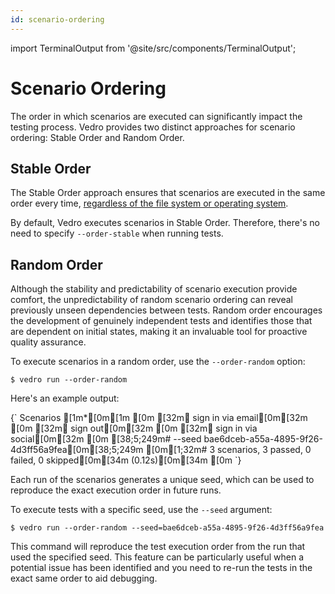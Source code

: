 ```yaml
---
id: scenario-ordering
---
```


import TerminalOutput from '@site/src/components/TerminalOutput';

# Scenario Ordering

The order in which scenarios are executed can significantly impact the testing process. Vedro provides two distinct approaches for scenario ordering: Stable Order and Random Order.

## Stable Order

The Stable Order approach ensures that scenarios are executed in the same order every time, [regardless of the file system or operating system](https://utcc.utoronto.ca/~cks/space/blog/unix/ReaddirOrder).

By default, Vedro executes scenarios in Stable Order. Therefore, there's no need to specify `--order-stable` when running tests.

## Random Order

Although the stability and predictability of scenario execution provide comfort, the unpredictability of random scenario ordering can reveal previously unseen dependencies between tests. Random order encourages the development of genuinely independent tests and identifies those that are dependent on initial states, making it an invaluable tool for proactive quality assurance.

To execute scenarios in a random order, use the `--order-random` option:

```shell
$ vedro run --order-random
```

Here's an example output:

<TerminalOutput>
{`
Scenarios
[1m*[0m[1m
[0m [32m✔ sign in via email[0m[32m
[0m [32m✔ sign out[0m[32m
[0m [32m✔ sign in via social[0m[32m
[0m 
[38;5;249m# --seed bae6dceb-a55a-4895-9f26-4d3ff56a9fea[0m[38;5;249m
[0m[1;32m# 3 scenarios, 3 passed, 0 failed, 0 skipped[0m[34m (0.12s)[0m[34m
[0m
`}
</TerminalOutput>

Each run of the scenarios generates a unique seed, which can be used to reproduce the exact execution order in future runs.

To execute tests with a specific seed, use the `--seed` argument:

```shell
$ vedro run --order-random --seed=bae6dceb-a55a-4895-9f26-4d3ff56a9fea
```

This command will reproduce the test execution order from the run that used the specified seed. This feature can be particularly useful when a potential issue has been identified and you need to re-run the tests in the exact same order to aid debugging.
